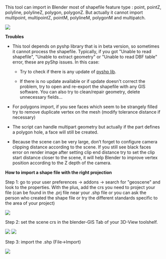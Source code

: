 This tool can import in Blender most of shapefile feature type : point, pointZ, polyline, polylineZ, polygon, polygonZ. But actually it cannot import multipoint, multipointZ, pointM, polylineM, polygonM and multipatch.

![](https://raw.githubusercontent.com/wiki/domlysz/blenderGIS/images/shp_import_options.jpg)


**Troubles**

* This tool depends on pyshp library that is in beta version, so sometimes it cannot process the shapefile. Typically, if you got "Unable to read shapefile", "Unable to extract geometry" or "Unable to read DBF table" error, these are pyShp issues. In this case:

    * Try to check if there is any update of [pyshp lib](http://code.google.com/p/pyshp/downloads/list).

    * If there is no update available or if update doesn't correct the problem, try to open and re-export the shapefile with any GIS software. You can also try to clean/repair geometry, delete unnecessary fields...

* For polygons import, if you see faces which seem to be strangely filled try to remove duplicate vertex on the mesh (modify tolerance distance if necessary)

* The script can handle multipart geometry but actually if the part defines a polygon hole, a face will still be created.

* Because the scene can be very large, don’t forget to configure camera clipping distance according to the scene. If you still see black faces error on render image after setting clip end distance try to set the clip start distance closer to the scene, it will help Blender to improve vertex position according to the Z depth of the camera.

**How to import a shape file with the right projection**

Step 1: go to your user preferences -> addons -> search for "geoscene" and look to the properties. With the plus, add the crs you need to project your file (can be found in the .prj file near your .shp file or you can ask the person who created the shape file or try the different standards specific to the area of your project)


![](https://cloud.githubusercontent.com/assets/5639024/16125633/d2f35c36-33f4-11e6-83d1-b4e9aa5c14b6.jpg)

Step 2: set the scene crs in the blender-GIS Tab of your 3D-View toolshelf.

![](https://cloud.githubusercontent.com/assets/5639024/16125647/dd0f5a76-33f4-11e6-85be-48387ccffb9b.jpg)
![](https://cloud.githubusercontent.com/assets/5639024/16125648/dd12a5b4-33f4-11e6-9572-d8324f66d2e2.jpg)

Step 3: import the .shp (File->Import)

![](https://cloud.githubusercontent.com/assets/5639024/16125660/e8361e62-33f4-11e6-92c3-cc98a51ac300.jpg)
